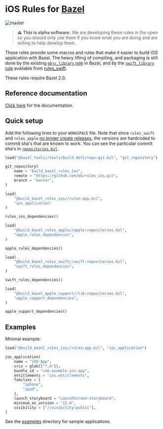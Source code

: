 # iOS Rules for [Bazel](https://bazel.build)

![master](https://github.com/ob/rules_ios/workflows/CI-master/badge.svg)

> :warning: **This is alpha software.** We are developing these rules in the open so you should only use them if you know what you are doing and are willing to help develop them.



These rules provide some macros and rules that make it easier to build iOS
application with Bazel. The heavy lifting of compiling, and packaging is
still done by the existing
 [`objc_library` rule](https://bazel.build/versions/master/docs/be/objective-c.html#objc_library)
in Bazel, and by the
[`swift_library` rule](https://github.com/bazelbuild/rules_swift/blob/master/doc/rules.md#swift_library)
available from [rules_swift](https://github.com/bazelbuild/rules_swift).

These rules require Bazel 2.0.

## Reference documentation

[Click here](https://github.com/ob/rules_ios/tree/master/doc)
for the documentation.

## Quick setup

Add the following lines to your `WORKSPACE` file. Note that since `rules_swift`
and `rules_apple` [no longer create
releases](https://github.com/bazelbuild/rules_swift/pull/335), the versions are
hardcoded to commit sha's that are known to work. You can see the particular
commit sha's in
[`repositories.bzl`](https://github.com/ob/rules_ios/tree/master/rules/repositories.bzl).

```python
load("@bazel_tools//tools/build_defs/repo:git.bzl", "git_repository")

git_repository(
    name = "build_bazel_rules_ios",
    remote = "https://github.com/ob/rules_ios.git",
    branch = "master",
)

load(
    "@build_bazel_rules_ios//rules:app.bzl",
    "ios_application"
)

rules_ios_dependencies()

load(
    "@build_bazel_rules_apple//apple:repositories.bzl",
    "apple_rules_dependencies",
)

apple_rules_dependencies()

load(
    "@build_bazel_rules_swift//swift:repositories.bzl",
    "swift_rules_dependencies",
)

swift_rules_dependencies()

load(
    "@build_bazel_apple_support//lib:repositories.bzl",
    "apple_support_dependencies",
)

apple_support_dependencies()
```

## Examples

Minimal example:

```python
load("@build_bazel_rules_ios//rules:app.bzl", "ios_application")

ios_application(
    name = "iOS-App",
    srcs = glob(["*.m"]),
    bundle_id = "com.example.ios-app",
    entitlements = "ios.entitlements",
    families = [
        "iphone",
        "ipad",
    ],
    launch_storyboard = "LaunchScreen.storyboard",
    minimum_os_version = "12.0",
    visibility = ["//visibility:public"],
)
```

See the [examples](https://github.com/ob/rules_ios/tree/master/examples)
directory for sample applications.
